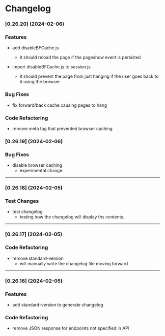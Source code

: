 # Changelog


### [0.26.20] (2024-02-06)


### Features

* add disableBFCache.js
  * it should reload the page if the pageshow event is persisted

* import disableBFCache.js to session.js
  * it should prevent the page from just hanging if the user goes back to it using the browser


### Bug Fixes

* fix forward/back cache causing pages to hang


### Code Refactoring

* remove meta tag that prevented browser caching



### [0.26.19] (2024-02-06)


### Bug Fixes

* disable browser caching
  * experimental change


---


### [0.26.18] (2024-02-05)


### Test Changes

* test changelog
  * testing how the changelog will display ths contents.


---


### [0.26.17] (2024-02-05)


### Code Refactoring

* remove standard-version
  * will manually write the changelog file moving forward


---


### [0.26.16] (2024-02-05)


### Features

* add standard-version to generate changelog


### Code Refactoring

* remove JSON response for endpoints not specified in API

